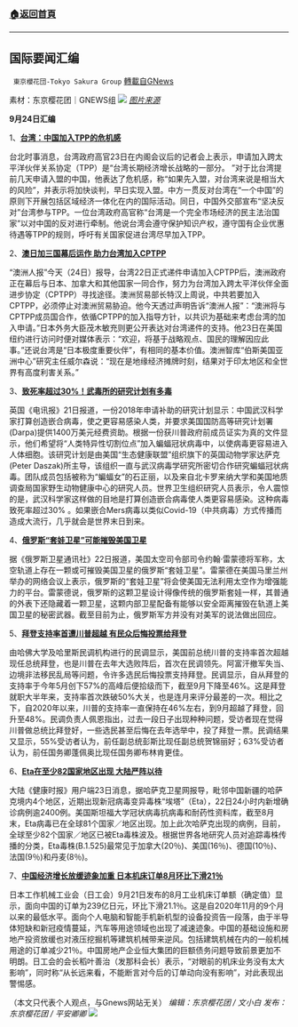 ###  [:house:返回首頁](https://github.com/ourhimalayas/txt)
---


## 国际要闻汇编
` 東京櫻花団-Tokyo Sakura Group` [轉載自GNews](https://gnews.org/zh-hans/1551940/)

素材：东京樱花团｜GNEWS组
![](https://lh4.googleusercontent.com/L4hX10TneRwShM-1n8r6GmYht5GJSG0DB5wKvoy7UdK-5z6dDFxZkv6WhK7x8RgG38lN_Us1FICfHFINg8fHlKD4TkIDdBft1FdWW0hTfPp-fLc9fYADG5NxoBV-UpnQ-CmBOlHT=s0)
[*图片来源*](https://m1.aboluowang.com/uploadfile/2021/0924/20210924035046293.jpg)

**9月24日汇编**

1、[**台湾：中国加入TPP的危机感**](https://sp.m.jiji.com/article/show/2635554)

台北时事消息，台湾政府高官23日在内阁会议后的记者会上表示，申请加入跨太平洋伙伴关系协定（TPP）是“台湾长期经济增长战略的一部分。 ”对于比台湾提前几天申请入盟的中国，他表达了危机感，称“如果先入盟，对台湾来说是相当大的风险”，并表示将加快谈判，早日实现入盟。中方一贯反对台湾在“一个中国”的原则下开展包括区域经济一体化在内的国际活动。同日，中国外交部宣布“坚决反对”台湾参与TPP。一位台湾政府高官称“台湾是一个完全市场经济的民主法治国家”以对中国的反对进行牵制。他说台湾会遵守保护知识产权，遵守国有企业优惠待遇等TPP的规则，呼吁有关国家促进台湾尽早加入TPP。

2、[**澳日加三国幕后运作 助力台湾加入CPTPP**](https://www.aboluowang.com/2021/0924/1650826.html)

“澳洲人报”今天（24日）报导，台湾22日正式递件申请加入CPTPP后，澳洲政府正在幕后与日本、加拿大和其他国家一同合作，努力为台湾加入跨太平洋伙伴全面进步协定（CPTPP）寻找途径。澳洲贸易部长特汉上周说，中共若要加入CPTPP，必须停止对澳洲贸易胁迫。他今天透过声明告诉“澳洲人报”：“澳洲将与CPTPP成员国合作，依循CPTPP的加入指导方针，以共识为基础来考虑台湾的加入申请。”日本外务大臣茂木敏充则更公开表达对台湾递件的支持。他23日在美国纽约进行访问时便对媒体表示：“欢迎，将基于战略观点、国民的理解因应此事。”还说台湾是“日本极度重要伙伴”，有相同的基本价值。澳洲智库“伯斯美国亚洲中心”研究主任威尔森说：“现在是地缘经济摊牌时刻，结果对于印太地区和全世界有高度利害关系。”

3、[**致死率超过30%！武毒所的研究计划有多毒**](https://www.aboluowang.com/2021/0924/1650923.html)

英国《电讯报》21日报道，一份2018年申请补助的研究计划显示：中国武汉科学家打算创造嵌合病毒，使之更容易感染人类，并要求美国国防高等研究计划署(Darpa)提供1400万美元经费资助。根据一份获川普政府前成员证实为真的文件显示，他们希望将“人类特异性切割位点”加入蝙蝠冠状病毒中，以使病毒更容易进入人体细胞。该研究计划是由美国“生态健康联盟”组织旗下的英国动物学家达萨克(Peter Daszak)所主导，该组织一直与武汉病毒学研究所密切合作研究蝙蝠冠状病毒。团队成员包括被称为“蝙蝠女”的石正丽，以及来自北卡罗来纳大学和美国地质调查局国家野生动物健康中心的研究人员。世界卫生组织研究人员表示，令人震惊的是，武汉科学家这样做的目地是打算创造嵌合病毒使人类更容易感染。这种病毒致死率超过30% 。如果嵌合Mers病毒以类似Covid-19（中共病毒）方式传播而造成大流行，几乎就会是世界末日到来。

4、[**俄罗斯“套娃卫星”可能摧毁美国卫星**](https://www.aboluowang.com/2021/0924/1650842.html)

据《俄罗斯卫星通讯社》22日报道，美国太空司令部司令约翰·雷蒙德将军称，太空轨道上存在一颗或可摧毁美国卫星的俄罗斯“套娃卫星”。雷蒙德在美国马里兰州举办的网络会议上表示，俄罗斯的“套娃卫星”将会使美国无法利用太空作为增强能力的平台。雷蒙德说，俄罗斯的这颗卫星设计得像传统的俄罗斯套娃一样，其普通的外表下还隐藏着一颗卫星，这颗内部卫星配备有能够以安全距离摧毁在轨道上美国卫星的秘密武器。截至目前为止，俄罗斯军方并没有对美军的说法做出回应。

5、[**拜登支持率首遭川普超越 有民众后悔投票给拜登**](https://www.aboluowang.com/2021/0924/1650810.html)

由哈佛大学及哈里斯民调机构进行的民调显示，美国前总统川普的支持率首次超越现任总统拜登，也是川普在去年大选败阵后，首次在民调领先。阿富汗撤军失当、边境非法移民乱局等问题，令许多选民后悔投票支持拜登。民调显示，自从拜登的支持率于今年5月创下57%的高峰后便拾级而下，截至9月下降至46%。这是拜登就职大半年来，支持率首次跌破50%大关，也是连月来评分最差的一次。相比之下，自2020年以来，川普的支持率一直保持在46%左右，到9月超越了拜登，回升至48%。民调负责人佩恩指出，过去一段日子出现种种问题，受访者现在觉得川普做总统比拜登好，一些选民甚至后悔在去年选举中，投了拜登一票。民调结果又显示，55%受访者认为，前任副总统彭斯比现任副总统贺锦丽好；63%受访者认为，前任国务卿蓬佩奥比现任国务卿布林肯更佳。

6、[**Eta在至少82国家地区出现 大陆严阵以待**](https://www.aboluowang.com/2021/0924/1650793.html)

大陆《健康时报》用户端23日消息，据哈萨克卫星网报导，毗邻中国新疆的哈萨克境内4个地区，近期出现新冠病毒变异毒株“埃塔”（Eta），22日24小时内新增确诊病例逾2400例。美国斯坦福大学冠状病毒抗病毒和耐药性资料库，截至8月末，Eta病毒已在全球81个国家／地区出现。加上此次哈萨克出现的病例，目前，全球至少82个国家／地区已被Eta毒株波及。根据世界各地研究人员对追踪毒株传播的分类，Eta毒株(B.1.525)最常见于加拿大(20％)、美国(16％)、德国(10％)、法国(9％)和丹麦(8％)。

7、[**中国经济增长放缓迹象加重 日本机床订单8月环比下滑21％**](https://www.aboluowang.com/2021/0924/1650762.html)

日本工作机械工业会（日工会）9月21日发布的8月工业机床订单额（确定值）显示，面向中国的订单为239亿日元，环比下滑21.1％。这是自2020年11月的9个月以来的最低水平。面向个人电脑和智能手机新机型的设备投资告一段落，由于半导体短缺和新冠疫情蔓延，汽车等用途领域也出现了减速迹象。中国的基础设施和房地产投资放缓也对液压挖掘机等建筑机械带来逆风。包括建筑机械在内的一般机械用途的订单减少21％。中国房地产企业恒大集团的巨额债务问题导致前景更加不明朗。日工会的会长稻叶善治（发那科会长）表示，“对眼前的机床业务没有太大影响”，同时称“从长远来看，不能断言对今后的订单动向没有影响”，对此表现出警惕感。

（本文只代表个人观点，与Gnews网站无关）
*编辑：东京樱花团 / 文小白*
*发布：东京樱花团 / 平安卿卿*
![](https://assets.gnews.org/wp-content/uploads/2021/09/image0-1-12.jpg)
